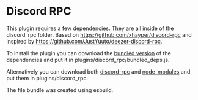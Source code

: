 # Discord RPC

This plugin requires a few dependencies. They are all inside of the discord_rpc folder. Based on https://github.com/xhayper/discord-rpc and inspired by https://github.com/JustYuuto/deezer-discord-rpc.

To install the plugin you can download the [bundled version](https://github.com/bababoi-2/DeezMod/blob/main/plugins/discord_rpc/discord_rpc/bundled_deps.js) of the dependencies and put it in plugins/discord_rpc/bundled_deps.js.

Alternatively you can download both [discord-rpc](https://github.com/bababoi-2/DeezMod/tree/main/plugins/discord_rpc/discord_rpc/discord-rpc) and [node_modules](https://github.com/bababoi-2/DeezMod/tree/main/plugins/discord_rpc/discord_rpc/node_modules) and put them in plugins/discord_rpc.

The file bundle was created using esbuild.